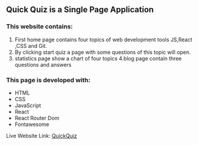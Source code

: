 ## Quick Quiz is a Single Page Application

### This website contains:

1. First home page contains four topics of web development tools JS,React ,CSS
   and Git.
2. By clicking start quiz a page with some questions of this topic will open.
3. statistics page show a chart of four topics 4.blog page contain three
   questions and answers

### This page is developed with:

- HTML
- CSS
- JavaScript
- React
- React Router Dom
- Fontawesome

Live Website Link: [QuickQuiz](https://quick-quiz-91c955.netlify.app/)
